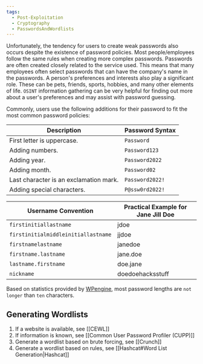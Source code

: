 ```yaml
---
tags:
  - Post-Exploitation
  - Cryptography
  - PasswordsAndWordlists
---
```



Unfortunately, the tendency for users to create weak passwords also occurs despite the existence of password policies. Most people/employees follow the same rules when creating more complex passwords. Passwords are often created closely related to the service used. This means that many employees often select passwords that can have the company's name in the passwords. A person's preferences and interests also play a significant role. These can be pets, friends, sports, hobbies, and many other elements of life. `OSINT` information gathering can be very helpful for finding out more about a user's preferences and may assist with password guessing.

Commonly, users use the following additions for their password to fit the most common password policies:

| **Description**                        | **Password Syntax** |
| -------------------------------------- | ------------------- |
| First letter is uppercase.             | `Password`          |
| Adding numbers.                        | `Password123`       |
| Adding year.                           | `Password2022`      |
| Adding month.                          | `Password02`        |
| Last character is an exclamation mark. | `Password2022!`     |
| Adding special characters.             | `P@ssw0rd2022!`     |

|Username Convention|Practical Example for Jane Jill Doe|
|---|---|
|`firstinitiallastname`|jdoe|
|`firstinitialmiddleinitiallastname`|jjdoe|
|`firstnamelastname`|janedoe|
|`firstname.lastname`|jane.doe|
|`lastname.firstname`|doe.jane|
|`nickname`|doedoehacksstuff|

Based on statistics provided by [WPengine](https://wpengine.com/resources/passwords-unmasked-infographic/), most password lengths are `not longer` than `ten` characters.

## Generating Wordlists

1. If a website is available, see [[CEWL]]
2. If information is known, see [[Common User Password Profiler (CUPP)]]
3. Generate a wordlist based on brute forcing, see [[Crunch]]
4. Generate a wordlist based on rules, see [[Hashcat#Word List Generation|Hashcat]]


